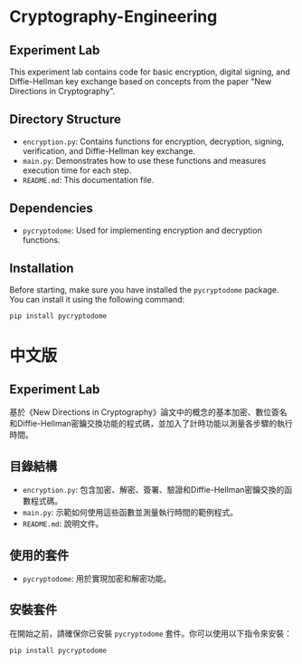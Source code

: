 # Cryptography-Engineering
## Experiment Lab

This experiment lab contains code for basic encryption, digital signing, and Diffie-Hellman key exchange based on concepts from the paper "New Directions in Cryptography".

## Directory Structure

- `encryption.py`: Contains functions for encryption, decryption, signing, verification, and Diffie-Hellman key exchange.
- `main.py`: Demonstrates how to use these functions and measures execution time for each step.
- `README.md`: This documentation file.

## Dependencies

- `pycryptodome`: Used for implementing encryption and decryption functions.

## Installation

Before starting, make sure you have installed the `pycryptodome` package. You can install it using the following command:

```bash
pip install pycryptodome
```

# 中文版
## Experiment Lab

基於《New Directions in Cryptography》論文中的概念的基本加密、數位簽名和Diffie-Hellman密鑰交換功能的程式碼，並加入了計時功能以測量各步驟的執行時間。

## 目錄結構

- `encryption.py`: 包含加密、解密、簽署、驗證和Diffie-Hellman密鑰交換的函數程式碼。
- `main.py`: 示範如何使用這些函數並測量執行時間的範例程式。
- `README.md`: 說明文件。

## 使用的套件

- `pycryptodome`: 用於實現加密和解密功能。

## 安裝套件

在開始之前，請確保你已安裝 `pycryptodome` 套件。你可以使用以下指令來安裝：


```bash
pip install pycryptodome


